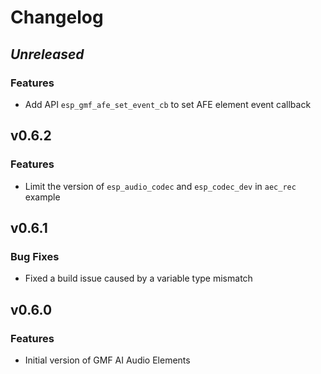 # Changelog

## *Unreleased*

### Features

- Add API `esp_gmf_afe_set_event_cb` to set AFE element event callback

## v0.6.2

### Features

- Limit the version of `esp_audio_codec` and `esp_codec_dev` in `aec_rec` example

## v0.6.1

### Bug Fixes

- Fixed a build issue caused by a variable type mismatch

## v0.6.0

### Features

- Initial version of GMF AI Audio Elements
